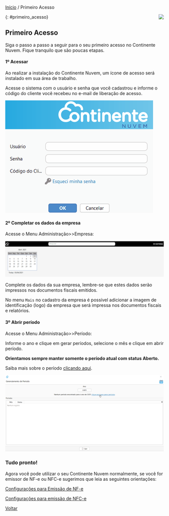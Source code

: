 [Início](index.md) / Primeiro Acesso

<a href="http://docs.continentenuvem.com.br/dicas.html#dicas"><img align="right" src="http://docs.continentenuvem.com.br/images/dicas.png"></a>



{: #primeiro_acesso}

## Primeiro Acesso

Siga o passo a passo a seguir para o seu primeiro acesso no Continente Nuvem. Fique tranquilo que são poucas etapas.



#### 1º Acessar

 Ao realizar a instalação do Continente Nuvem, um ícone de acesso será instalado em sua área de trabalho. 

Acesse o sistema com o usuário e senha que você cadastrou e informe o código do cliente você recebeu no e-mail de liberação de acesso.

![](images/primeiro_acesso_login.gif)



#### 2º Completar os dados da empresa

Acesse o Menu Administração>>Empresa:

![](images/primeiro_acesso_menu_empresa.gif)

Complete os dados da sua empresa, lembre-se que estes dados serão impressos nos documentos fiscais emitidos.

No menu `Mais` no cadastro da empresa é possível adicionar a imagem de identificação (logo) da empresa que será impressa nos documentos fiscais e relatórios.



#### 3º Abrir período

Acesse o Menu Administração>>Período:

Informe o ano e clique em gerar períodos, selecione o mês e clique em abrir período.

**Orientamos sempre manter somente o período atual com status Aberto.**

Saiba mais sobre o período [clicando aqui](administracao_periodo.md).

![](images/como_fazer_abrir_periodo.gif)



### Tudo pronto! 

Agora você pode utilizar o seu Continente Nuvem normalmente, se você for emissor de NF-e ou NFC-e sugerimos que leia as seguintes orientações:

 [Configurações para Emissão de NF-e](configuracoes_emissao_nfe) 

 [Configurações para emissão de NFC-e](configuracoes_emissao_nfce)



[Voltar](index.md)

